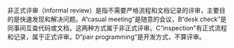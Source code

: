 非正式评审（informal review）是指不需要严格流程和文档记录的评审，主要目的是快速发现和解决问题。A“casual meeting”是随意的会议，B“desk check”是同事间互查代码或文档，这两种方式属于非正式评审。C“inspection”有正式流程和记录，属于正式评审。D“pair programming”是开发方式，不算评审。